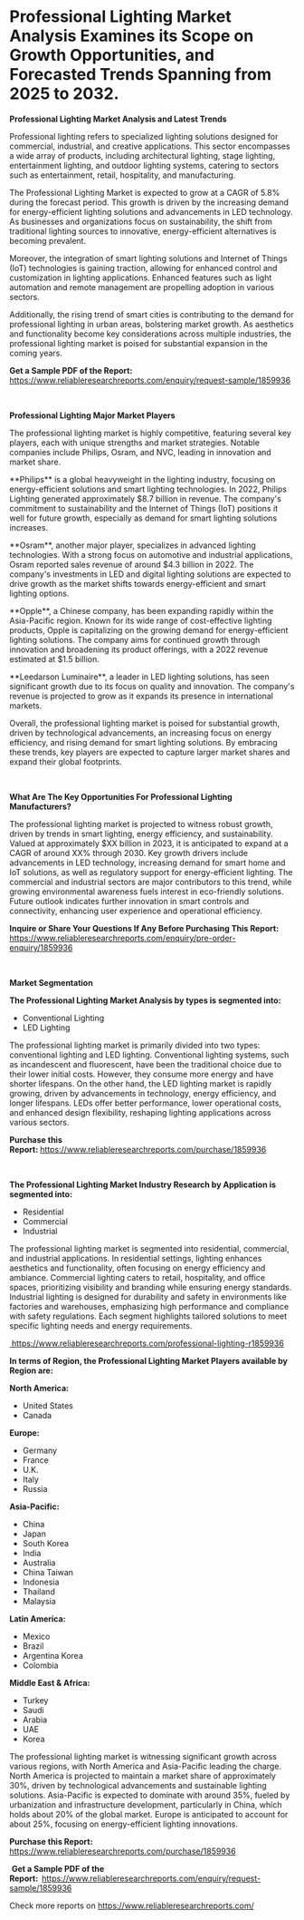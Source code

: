<p><h1>Professional Lighting Market Analysis Examines its Scope on Growth Opportunities, and Forecasted Trends Spanning from 2025 to 2032.</h1></p><p><strong>Professional Lighting Market Analysis and Latest Trends</strong></p>
<p><p>Professional lighting refers to specialized lighting solutions designed for commercial, industrial, and creative applications. This sector encompasses a wide array of products, including architectural lighting, stage lighting, entertainment lighting, and outdoor lighting systems, catering to sectors such as entertainment, retail, hospitality, and manufacturing. </p><p>The Professional Lighting Market is expected to grow at a CAGR of 5.8% during the forecast period. This growth is driven by the increasing demand for energy-efficient lighting solutions and advancements in LED technology. As businesses and organizations focus on sustainability, the shift from traditional lighting sources to innovative, energy-efficient alternatives is becoming prevalent. </p><p>Moreover, the integration of smart lighting solutions and Internet of Things (IoT) technologies is gaining traction, allowing for enhanced control and customization in lighting applications. Enhanced features such as light automation and remote management are propelling adoption in various sectors. </p><p>Additionally, the rising trend of smart cities is contributing to the demand for professional lighting in urban areas, bolstering market growth. As aesthetics and functionality become key considerations across multiple industries, the professional lighting market is poised for substantial expansion in the coming years.</p></p>
<p><strong>Get a Sample PDF of the Report:&nbsp;</strong> <a href="https://www.reliableresearchreports.com/enquiry/request-sample/1859936?utm_campaign=2009&utm_medium=2&utm_source=Github&utm_content=ia&utm_term=22022025&utm_id=professional-lighting">https://www.reliableresearchreports.com/enquiry/request-sample/1859936</a></p>
<p>&nbsp;</p>
<p><strong>Professional Lighting Major Market Players</strong></p>
<p><p>The professional lighting market is highly competitive, featuring several key players, each with unique strengths and market strategies. Notable companies include Philips, Osram, and NVC, leading in innovation and market share.</p><p>**Philips** is a global heavyweight in the lighting industry, focusing on energy-efficient solutions and smart lighting technologies. In 2022, Philips Lighting generated approximately $8.7 billion in revenue. The company's commitment to sustainability and the Internet of Things (IoT) positions it well for future growth, especially as demand for smart lighting solutions increases.</p><p>**Osram**, another major player, specializes in advanced lighting technologies. With a strong focus on automotive and industrial applications, Osram reported sales revenue of around $4.3 billion in 2022. The company's investments in LED and digital lighting solutions are expected to drive growth as the market shifts towards energy-efficient and smart lighting options.</p><p>**Opple**, a Chinese company, has been expanding rapidly within the Asia-Pacific region. Known for its wide range of cost-effective lighting products, Opple is capitalizing on the growing demand for energy-efficient lighting solutions. The company aims for continued growth through innovation and broadening its product offerings, with a 2022 revenue estimated at $1.5 billion.</p><p>**Leedarson Luminaire**, a leader in LED lighting solutions, has seen significant growth due to its focus on quality and innovation. The company's revenue is projected to grow as it expands its presence in international markets.</p><p>Overall, the professional lighting market is poised for substantial growth, driven by technological advancements, an increasing focus on energy efficiency, and rising demand for smart lighting solutions. By embracing these trends, key players are expected to capture larger market shares and expand their global footprints.</p></p>
<p>&nbsp;</p>
<p><strong>What Are The Key Opportunities For Professional Lighting Manufacturers?</strong></p>
<p><p>The professional lighting market is projected to witness robust growth, driven by trends in smart lighting, energy efficiency, and sustainability. Valued at approximately $XX billion in 2023, it is anticipated to expand at a CAGR of around XX% through 2030. Key growth drivers include advancements in LED technology, increasing demand for smart home and IoT solutions, as well as regulatory support for energy-efficient lighting. The commercial and industrial sectors are major contributors to this trend, while growing environmental awareness fuels interest in eco-friendly solutions. Future outlook indicates further innovation in smart controls and connectivity, enhancing user experience and operational efficiency.</p></p>
<p><strong>Inquire or Share Your Questions If Any Before Purchasing This Report:</strong> <a href="https://www.reliableresearchreports.com/enquiry/pre-order-enquiry/1859936?utm_campaign=2009&utm_medium=2&utm_source=Github&utm_content=ia&utm_term=22022025&utm_id=professional-lighting">https://www.reliableresearchreports.com/enquiry/pre-order-enquiry/1859936</a></p>
<p>&nbsp;</p>
<p><strong>Market Segmentation</strong></p>
<p><strong>The Professional Lighting Market Analysis by types is segmented into:</strong></p>
<p><ul><li>Conventional Lighting</li><li>LED Lighting</li></ul></p>
<p><p>The professional lighting market is primarily divided into two types: conventional lighting and LED lighting. Conventional lighting systems, such as incandescent and fluorescent, have been the traditional choice due to their lower initial costs. However, they consume more energy and have shorter lifespans. On the other hand, the LED lighting market is rapidly growing, driven by advancements in technology, energy efficiency, and longer lifespans. LEDs offer better performance, lower operational costs, and enhanced design flexibility, reshaping lighting applications across various sectors.</p></p>
<p><strong>Purchase this Report:&nbsp;</strong><a href="https://www.reliableresearchreports.com/purchase/1859936?utm_campaign=2009&utm_medium=2&utm_source=Github&utm_content=ia&utm_term=22022025&utm_id=professional-lighting">https://www.reliableresearchreports.com/purchase/1859936</a></p>
<p>&nbsp;</p>
<p><strong>The Professional Lighting Market Industry Research by Application is segmented into:</strong></p>
<p><ul><li>Residential</li><li>Commercial</li><li>Industrial</li></ul></p>
<p><p>The professional lighting market is segmented into residential, commercial, and industrial applications. In residential settings, lighting enhances aesthetics and functionality, often focusing on energy efficiency and ambiance. Commercial lighting caters to retail, hospitality, and office spaces, prioritizing visibility and branding while ensuring energy standards. Industrial lighting is designed for durability and safety in environments like factories and warehouses, emphasizing high performance and compliance with safety regulations. Each segment highlights tailored solutions to meet specific lighting needs and energy requirements.</p></p>
<p><a href="https://www.reliableresearchreports.com/professional-lighting-r1859936?utm_campaign=2009&utm_medium=2&utm_source=Github&utm_content=ia&utm_term=22022025&utm_id=professional-lighting">&nbsp;https://www.reliableresearchreports.com/professional-lighting-r1859936</a></p>
<p><strong>In terms of Region, the Professional Lighting Market Players available by Region are:</strong></p>
<p>
    <p> <strong> North America: </strong>
        <ul>
            <li>United States</li>
            <li>Canada</li>
        </ul>
        </p> 
    <p> <strong> Europe: </strong>
        <ul>
            <li>Germany</li>
            <li>France</li>
            <li>U.K.</li>
            <li>Italy</li>
            <li>Russia</li>
        </ul>
        </p> 
    <p> <strong> Asia-Pacific: </strong>
        <ul>
            <li>China</li>
            <li>Japan</li>
            <li>South Korea</li>
            <li>India</li>
            <li>Australia</li>
            <li>China Taiwan</li>
            <li>Indonesia</li>
            <li>Thailand</li>
            <li>Malaysia</li>
        </ul>
        </p> 
    <p> <strong> Latin America: </strong>
        <ul>
            <li>Mexico</li>
            <li>Brazil</li>
            <li>Argentina Korea</li>
            <li>Colombia</li>
        </ul>
        </p> 
    <p> <strong> Middle East & Africa: </strong>
        <ul>
            <li>Turkey</li>
            <li>Saudi</li>
            <li>Arabia</li>
            <li>UAE</li>
            <li>Korea</li>
        </ul>
    </p>
    </p>
<p><p>The professional lighting market is witnessing significant growth across various regions, with North America and Asia-Pacific leading the charge. North America is projected to maintain a market share of approximately 30%, driven by technological advancements and sustainable lighting solutions. Asia-Pacific is expected to dominate with around 35%, fueled by urbanization and infrastructure development, particularly in China, which holds about 20% of the global market. Europe is anticipated to account for about 25%, focusing on energy-efficient lighting innovations.</p></p>
<p><strong>Purchase this Report: </strong><a href="https://www.reliableresearchreports.com/purchase/1859936?utm_campaign=2009&utm_medium=2&utm_source=Github&utm_content=ia&utm_term=22022025&utm_id=professional-lighting">https://www.reliableresearchreports.com/purchase/1859936</a></p>
<p>&nbsp;<strong>Get a Sample PDF of the Report:&nbsp;&nbsp;</strong><a href="https://www.reliableresearchreports.com/enquiry/request-sample/1859936?utm_campaign=2009&utm_medium=2&utm_source=Github&utm_content=ia&utm_term=22022025&utm_id=professional-lighting">https://www.reliableresearchreports.com/enquiry/request-sample/1859936</a></p>
<p><strong></strong></p>
<p>Check more reports on <a href="https://www.reliableresearchreports.com/?utm_campaign=2009&utm_medium=2&utm_source=Github&utm_content=ia&utm_term=22022025&utm_id=professional-lighting">https://www.reliableresearchreports.com/</a></p>
